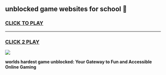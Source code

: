 
## unblocked game websites for school 👋
<h3>
<a href="https://premium.freeplayer.one?title=unblocked_game_websites_for_school&ref=13F">CLICK TO PLAY</a></h3>
<hr>

<h3>
<a href="https://premium.freeplayer.one?title=unblocked_game_websites_for_school&ref=13F">CLICK 2 PLAY</a>
  
</h3>

<a href="https://premium.freeplayer.one?title=unblocked_game_websites_for_school&ref=12F/"><img src="https://clearcache.store/games.png"></a>


**worlds hardest game unblocked: Your Gateway to Fun and Accessible Online Gaming**
